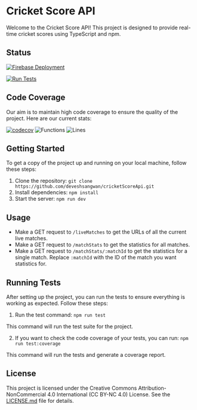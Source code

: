 # Cricket Score API

Welcome to the Cricket Score API! This project is designed to provide real-time cricket scores using TypeScript and npm.

## Status

[![Firebase Deployment](https://github.com/deveshsangwan/cricketScoreApi/actions/workflows/firebase-hosting-merge.yml/badge.svg?branch=main)](https://github.com/deveshsangwan/cricketScoreApi/actions/workflows/firebase-hosting-merge.yml)

[![Run Tests](https://github.com/deveshsangwan/cricketScoreApi/actions/workflows/test.yml/badge.svg)](https://github.com/deveshsangwan/cricketScoreApi/actions/workflows/test.yml)

## Code Coverage

Our aim is to maintain high code coverage to ensure the quality of the project. Here are our current stats:

[![codecov](https://codecov.io/gh/deveshsangwan/cricketScoreApi/graph/badge.svg?token=A3JMLLNTG4)](https://codecov.io/gh/deveshsangwan/cricketScoreApi)
![Functions](https://img.shields.io/badge/functions-98.03%25-brightgreen.svg?style=flat)
![Lines](https://img.shields.io/badge/lines-92.33%25-brightgreen.svg?style=flat)

## Getting Started

To get a copy of the project up and running on your local machine, follow these steps:

1. Clone the repository: `git clone https://github.com/deveshsangwan/cricketScoreApi.git`
2. Install dependencies: `npm install`
3. Start the server: `npm run dev`

## Usage

- Make a GET request to `/liveMatches` to get the URLs of all the current live matches.
- Make a GET request to `/matchStats` to get the statistics for all matches.
- Make a GET request to `/matchStats/:matchId` to get the statistics for a single match. Replace `:matchId` with the ID of the match you want statistics for.

## Running Tests

After setting up the project, you can run the tests to ensure everything is working as expected. Follow these steps:

1. Run the test command: `npm run test`

This command will run the test suite for the project.

2. If you want to check the code coverage of your tests, you can run: `npm run test:coverage`

This command will run the tests and generate a coverage report.

## License

This project is licensed under the Creative Commons Attribution-NonCommercial 4.0 International (CC BY-NC 4.0) License. See the [LICENSE.md](LICENSE.md) file for details.